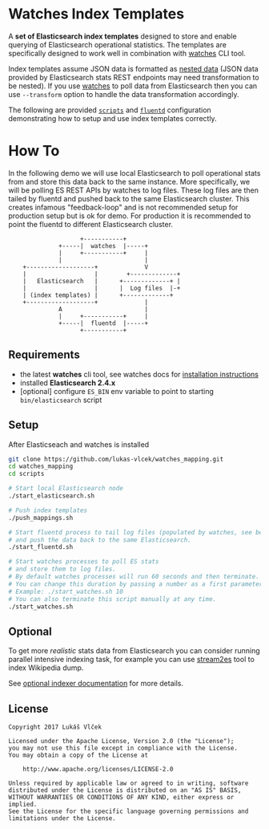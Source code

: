 # Watches Index Templates

A **set of Elasticsearch index templates** designed to store and enable querying of Elasticsearch operational statistics.
The templates are specifically designed to work well in combination with [watches](github.com/ViaQ/watches-cli) CLI
tool.

Index templates assume JSON data is formatted as
[nested data](https://www.elastic.co/guide/en/elasticsearch/reference/master/nested.html)
(JSON data provided by Elasticsearch stats REST endpoints may need transformation to be nested).
If you use [watches](github.com/ViaQ/watches-cli) to poll data from Elasticsearch then you can use `--transform` option
to handle the data transformation accordingly.

The following are provided [`scripts`](scripts) and [`fluentd`](fluentd) configuration demonstrating how to setup
and use index templates correctly.

# How To

In the following demo we will use local Elasticsearch to poll operational stats from and store this data back to the
same instance. More specifically, we will be polling ES REST APIs by watches to log files. These log files are then
tailed by fluentd and pushed back to the same Elasticsearch cluster. This creates infamous "feedback-loop" and is not
recommended setup for production setup but is ok for demo. For production it is recommended to point the fluentd to
different Elasticsearch cluster.

````
                    +-----------+
              +-----|  watches  |-----+
              |     +-----------+     |
              |                       |
    +-------------------+             V
    |                   |        +-------------+
    |   Elasticsearch   |      +-------------+ |
    |                   |      |  Log files  |-+
    | (index templates) |      +-------------+
    +-------------------+             |
              A                       |
              |     +-----------+     |      
              +-----|  fluentd  |-----+
                    +-----------+
````

## Requirements

- the latest **watches** cli tool, see watches docs for [installation instructions](https://github.com/ViaQ/watches-cli#install)
- installed **Elasticsearch 2.4.x**
- \[optional\] configure `ES_BIN` env variable to point to starting `bin/elasticsearch` script 

## Setup

After Elasticseach and watches is installed 

````bash
git clone https://github.com/lukas-vlcek/watches_mapping.git
cd watches_mapping
cd scripts

# Start local Elasticsearch node
./start_elasticsearch.sh

# Push index templates
./push_mappings.sh

# Start fluentd process to tail log files (populated by watches, see below)
# and push the data back to the same Elasticsearch.
./start_fluentd.sh

# Start watches processes to poll ES stats
# and store them to log files.
# By default watches processes will run 60 seconds and then terminate.
# You can change this duration by passing a number as a first parameter to this script.
# Example: ./start_watches.sh 10
# You can also terminate this script manually at any time.
./start_watches.sh
````

## Optional

To get more _realistic_ stats data from Elasticsearch you can consider running parallel intensive indexing task,
  for example you can use [stream2es](https://github.com/elastic/stream2es.git) tool to index Wikipedia dump.
  
See [optional indexer documentation](scripts/optional_indexer/README.md) for more details.

## License

````
Copyright 2017 Lukáš Vlček

Licensed under the Apache License, Version 2.0 (the "License");
you may not use this file except in compliance with the License.
You may obtain a copy of the License at

    http://www.apache.org/licenses/LICENSE-2.0

Unless required by applicable law or agreed to in writing, software
distributed under the License is distributed on an "AS IS" BASIS,
WITHOUT WARRANTIES OR CONDITIONS OF ANY KIND, either express or implied.
See the License for the specific language governing permissions and
limitations under the License.
````